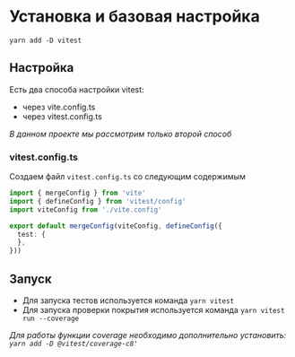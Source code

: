 # Установка и базовая настройка
`yarn add -D vitest`

## Настройка
Есть два способа настройки vitest:
- через vite.config.ts
- через vitest.config.ts

_В данном проекте мы рассмотрим только второй способ_
### vitest.config.ts
Создаем файл `vitest.config.ts` со следующим содержимым
```typescript
import { mergeConfig } from 'vite'
import { defineConfig } from 'vitest/config'
import viteConfig from './vite.config'

export default mergeConfig(viteConfig, defineConfig({
  test: {
  },
}))
```

## Запуск
- Для запуска тестов используется команда `yarn vitest`
- Для запуска проверки покрытия используется команда `yarn vitest run --coverage`

_Для работы функции coverage необходимо дополнительно установить:
`yarn add -D @vitest/coverage-c8'`_